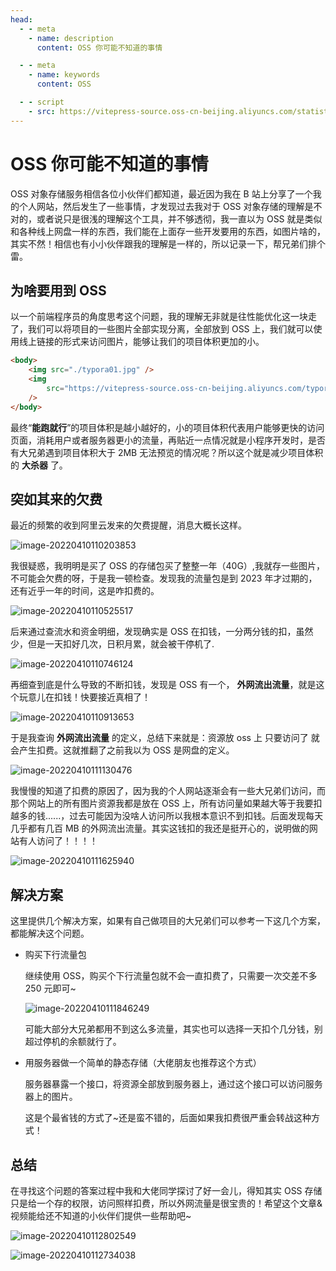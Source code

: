 ```yaml
---
head:
  - - meta
    - name: description
      content: OSS 你可能不知道的事情

  - - meta
    - name: keywords
      content: OSS

  - - script
    - src: https://vitepress-source.oss-cn-beijing.aliyuncs.com/statistics.js
---
```


# OSS 你可能不知道的事情

OSS 对象存储服务相信各位小伙伴们都知道，最近因为我在 B 站上分享了一个我的个人网站，然后发生了一些事情，才发现过去我对于 OSS 对象存储的理解是不对的，或者说只是很浅的理解这个工具，并不够透彻，我一直以为 OSS 就是类似和各种线上网盘一样的东西，我们能在上面存一些开发要用的东西，如图片啥的，其实不然！相信也有小小伙伴跟我的理解是一样的，所以记录一下，帮兄弟们排个雷。

## 为啥要用到 OSS

以一个前端程序员的角度思考这个问题，我的理解无非就是往性能优化这一块走了，我们可以将项目的一些图片全部实现分离，全部放到 OSS 上，我们就可以使用线上链接的形式来访问图片，能够让我们的项目体积更加的小。

```html
<body>
	<img src="./typora01.jpg" />
	<img
		src="https://vitepress-source.oss-cn-beijing.aliyuncs.com/typora01.jpg"
	/>
</body>
```

最终“**能跑就行**”的项目体积是越小越好的，小的项目体积代表用户能够更快的访问页面，消耗用户或者服务器更小的流量，再贴近一点情况就是小程序开发时，是否有大兄弟遇到项目体积大于 2MB 无法预览的情况呢？所以这个就是减少项目体积的 **大杀器** 了。

## 突如其来的欠费

最近的频繁的收到阿里云发来的欠费提醒，消息大概长这样。

![image-20220410110203853](https://vitepress-source.oss-cn-beijing.aliyuncs.com/typoraimage-20220410110203853.png)

我很疑惑，我明明是买了 OSS 的存储包买了整整一年（40G）,我就存一些图片，不可能会欠费的呀，于是我一顿检查。发现我的流量包是到 2023 年才过期的，还有近乎一年的时间，这是咋扣费的。

![image-20220410110525517](https://vitepress-source.oss-cn-beijing.aliyuncs.com/typoraimage-20220410110525517.png)

后来通过查流水和资金明细，发现确实是 OSS 在扣钱，一分两分钱的扣，虽然少，但是一天扣好几次，日积月累，就会被干停机了.

![image-20220410110746124](https://vitepress-source.oss-cn-beijing.aliyuncs.com/typoraimage-20220410110746124.png)

再细查到底是什么导致的不断扣钱，发现是 OSS 有一个， **外网流出流量**，就是这个玩意儿在扣钱！快要接近真相了！

![image-20220410110913653](https://vitepress-source.oss-cn-beijing.aliyuncs.com/typoraimage-20220410110913653.png)

于是我查询 **外网流出流量** 的定义，总结下来就是：资源放 oss 上 只要访问了 就会产生扣费。这就推翻了之前我以为 OSS 是网盘的定义。

![image-20220410111130476](https://vitepress-source.oss-cn-beijing.aliyuncs.com/typoraimage-20220410111130476.png)

我慢慢的知道了扣费的原因了，因为我的个人网站逐渐会有一些大兄弟们访问，而那个网站上的所有图片资源我都是放在 OSS 上，所有访问量如果越大等于我要扣越多的钱......，过去可能因为没啥人访问所以我根本意识不到扣钱。后面发现每天几乎都有几百 MB 的外网流出流量。其实这钱扣的我还是挺开心的，说明做的网站有人访问了！！！！

![image-20220410111625940](https://vitepress-source.oss-cn-beijing.aliyuncs.com/typoraimage-20220410111625940.png)

## 解决方案

这里提供几个解决方案，如果有自己做项目的大兄弟们可以参考一下这几个方案，都能解决这个问题。

- 购买下行流量包

  继续使用 OSS，购买个下行流量包就不会一直扣费了，只需要一次交差不多 250 元即可~

  ![image-20220410111846249](https://vitepress-source.oss-cn-beijing.aliyuncs.com/typoraimage-20220410111846249.png)

  可能大部分大兄弟都用不到这么多流量，其实也可以选择一天扣个几分钱，别超过停机的余额就行了。

- 用服务器做一个简单的静态存储（大佬朋友也推荐这个方式）

  服务器暴露一个接口，将资源全部放到服务器上，通过这个接口可以访问服务器上的图片。

  这是个最省钱的方式了~还是蛮不错的，后面如果我扣费很严重会转战这种方式！

## 总结

在寻找这个问题的答案过程中我和大佬同学探讨了好一会儿，得知其实 OSS 存储只是给一个存的权限，访问照样扣费，所以外网流量是很宝贵的！希望这个文章&视频能给还不知道的小伙伴们提供一些帮助吧~

![image-20220410112802549](https://vitepress-source.oss-cn-beijing.aliyuncs.com/typoraimage-20220410112802549.png)

![image-20220410112734038](https://vitepress-source.oss-cn-beijing.aliyuncs.com/typoraimage-20220410112734038.png)
